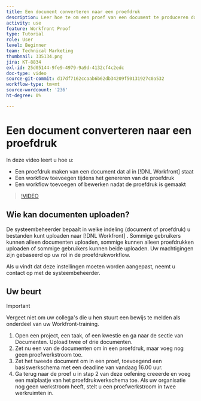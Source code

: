 ```yaml
---
title: Een document converteren naar een proefdruk
description: Leer hoe te om een proef van een document te produceren dat reeds in  [!DNL &#x200B; Workfront] bestaat, een werkschema aan een proef toe te voegen, en een werkschema toe te voegen of uit te geven na proefverwezenlijking.
activity: use
feature: Workfront Proof
type: Tutorial
role: User
level: Beginner
team: Technical Marketing
thumbnail: 335134.png
jira: KT-8834
exl-id: 25d05144-9fe9-4979-9a9d-4132cf4c2edc
doc-type: video
source-git-commit: d17df7162ccaab6b62db34209f50131927c0a532
workflow-type: tm+mt
source-wordcount: '236'
ht-degree: 0%

---
```


# Een document converteren naar een proefdruk

In deze video leert u hoe u:

* Een proefdruk maken van een document dat al in [!DNL Workfront] staat
* Een workflow toevoegen tijdens het genereren van de proefdruk
* Een workflow toevoegen of bewerken nadat de proefdruk is gemaakt

>[!VIDEO](https://video.tv.adobe.com/v/3443472/?quality=12&learn=on&enablevpops&captions=dut)


## Wie kan documenten uploaden?

De systeembeheerder bepaalt in welke indeling (document of proefdruk) u bestanden kunt uploaden naar [!DNL Workfront] . Sommige gebruikers kunnen alleen documenten uploaden, sommige kunnen alleen proefdrukken uploaden of sommige gebruikers kunnen beide uploaden. Uw machtigingen zijn gebaseerd op uw rol in de proefdrukworkflow.

Als u vindt dat deze instellingen moeten worden aangepast, neemt u contact op met de systeembeheerder.

## Uw beurt

>[!IMPORTANT]
>
>Vergeet niet om uw collega&#39;s die u hen stuurt een bewijs te melden als onderdeel van uw Workfront-training.

1. Open een project, een taak, of een kwestie en ga naar de sectie van Documenten. Upload twee of drie documenten.
1. Zet nu een van de documenten om in een proefdruk, maar voeg nog geen proefwerkstroom toe.
1. Zet het tweede document om in een proef, toevoegend een basiswerkschema met een deadline van vandaag 16.00 uur.
1. Ga terug naar de proef u in stap 2 van deze oefening creeerde en voeg een malplaatje van het proefdrukwerkschema toe. Als uw organisatie nog geen werkstroom heeft, stelt u een proefwerkstroom in twee werkruimten in.


<!--
###Learn more
* Generate a proof for a document
-->
